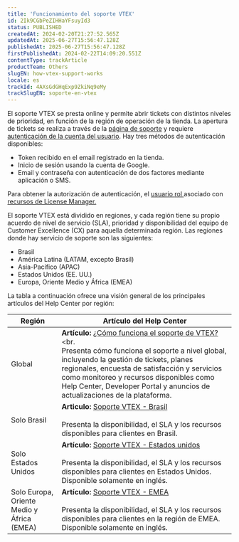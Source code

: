 ```yaml
---
title: 'Funcionamiento del soporte VTEX'
id: 2Ik9CGbPeZIHHaYFsuyId3
status: PUBLISHED
createdAt: 2024-02-20T21:27:52.565Z
updatedAt: 2025-06-27T15:56:47.128Z
publishedAt: 2025-06-27T15:56:47.128Z
firstPublishedAt: 2024-02-22T14:09:20.551Z
contentType: trackArticle
productTeam: Others
slugEN: how-vtex-support-works
locale: es
trackId: 4AXsGdGHqExp9ZkiNq9eMy
trackSlugEN: soporte-en-vtex
---
```


El soporte VTEX se presta online y permite abrir tickets con distintos niveles de prioridad, en función de la región de operación de la tienda. La apertura de tickets se realiza a través de la [página de soporte](https://help.vtex.com/es/support) y requiere [autenticación de la cuenta del usuario](https://help.vtex.com/es/tracks/serie-de-la-tienda-vtex--eSDNk26pdvemF3XKM0nK9/4EPwTXx5oFdSG1dA3zIchz#definir-roles-y-permisos-para-los-usuarios). Hay tres métodos de autenticación disponibles:

- Token recibido en el email registrado en la tienda.
- Inicio de sesión usando la cuenta de Google.
- Email y contraseña con autenticación de dos factores mediante aplicación o SMS.

<div class = "alert alert-warning">
Para obtener la autorización de autenticación, el <a href="https://help.vtex.com/es/tutorial/gestionar-usuarios--tutorials_512">usuario </a> <a href="https://help.vtex.com/es/tutorial/roles--7HKK5Uau2H6wxE1rH5oRbc">rol </a> asociado con <a href="https://help.vtex.com/es/tutorial/license-manager-resources--3q6ztrC8YynQf6rdc6euk3">recursos de License Manager. </a>
</div>

El soporte VTEX está dividido en regiones, y cada región tiene su propio acuerdo de nivel de servicio (SLA), prioridad y disponibilidad del equipo de Customer Excellence (CX) para aquella determinada región. Las regiones donde hay servicio de soporte son las siguientes:

- Brasil
- América Latina (LATAM, excepto Brasil)
- Asia-Pacífico (APAC)
- Estados Unidos (EE. UU.)
- Europa, Oriente Medio y África (EMEA)

La tabla a continuación ofrece una visión general de los principales artículos del Help Center por región:

| **Región**     | **Artículo del Help Center**    |
|----------------|---------------------------------|
| Global         | **Artículo:** [¿Cómo funciona el soporte de VTEX?](https://help.vtex.com/es/faq/como-funciona-el-soporte-de-vtex--3kACEfni4m8Yxa1vnf2ebe)<br.<br>Presenta cómo funciona el soporte a nivel global, incluyendo la gestión de tickets, planes regionales, encuesta de satisfacción y servicios como monitoreo y recursos disponibles como Help Center, Developer Portal y anuncios de actualizaciones de la plataforma. |
| Solo Brasil    | **Articulo:** [Soporte VTEX - Brasil](https://help.vtex.com/pt/faq/suporte-vtex-brasil--5q861sTw1n7H2BENOu7ls9)<br><br>  Presenta la disponibilidad, el SLA y los recursos disponibles para clientes en Brasil. |
| Solo Estados Unidos  | **Artículo:** [Soporte VTEX - Estados unidos](https://help.vtex.com/en/faq/vtex-support-united-states--Bm45YFp68QRe1Z5r2oa07)<br><br> Presenta la disponibilidad, el SLA y los recursos disponibles para clientes en Estados Unidos. Disponible solamente en inglés. |
| Solo Europa, Oriente Medio y África (EMEA) | **Artículo:** [Soporte VTEX - EMEA](https://help.vtex.com/en/faq/vtex-support-emea--5ePu2qkCfmE0IEKDFKg53F)<br><br> Presenta la disponibilidad, el SLA y los recursos disponibles para clientes en la región de EMEA. Disponible solamente en inglés. |
